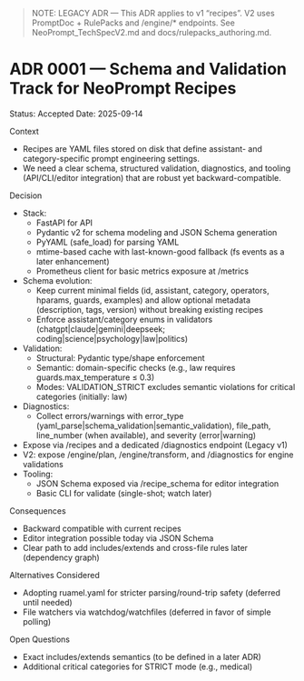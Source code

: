 > NOTE: LEGACY ADR — This ADR applies to v1 “recipes”. V2 uses PromptDoc + RulePacks and /engine/* endpoints. See NeoPrompt_TechSpecV2.md and docs/rulepacks_authoring.md.

# ADR 0001 — Schema and Validation Track for NeoPrompt Recipes

Status: Accepted
Date: 2025-09-14

Context
- Recipes are YAML files stored on disk that define assistant- and category-specific prompt engineering settings.
- We need a clear schema, structured validation, diagnostics, and tooling (API/CLI/editor integration) that are robust yet backward-compatible.

Decision
- Stack:
  - FastAPI for API
  - Pydantic v2 for schema modeling and JSON Schema generation
  - PyYAML (safe_load) for parsing YAML
  - mtime-based cache with last-known-good fallback (fs events as a later enhancement)
  - Prometheus client for basic metrics exposure at /metrics
- Schema evolution:
  - Keep current minimal fields (id, assistant, category, operators, hparams, guards, examples) and allow optional metadata (description, tags, version) without breaking existing recipes
  - Enforce assistant/category enums in validators (chatgpt|claude|gemini|deepseek; coding|science|psychology|law|politics)
- Validation:
  - Structural: Pydantic type/shape enforcement
  - Semantic: domain-specific checks (e.g., law requires guards.max_temperature ≤ 0.3)
  - Modes: VALIDATION_STRICT excludes semantic violations for critical categories (initially: law)
- Diagnostics:
  - Collect errors/warnings with error_type (yaml_parse|schema_validation|semantic_validation), file_path, line_number (when available), and severity (error|warning)
- Expose via /recipes and a dedicated /diagnostics endpoint (Legacy v1)
- V2: expose /engine/plan, /engine/transform, and /diagnostics for engine validations
- Tooling:
  - JSON Schema exposed via /recipe_schema for editor integration
  - Basic CLI for validate (single-shot; watch later)

Consequences
- Backward compatible with current recipes
- Editor integration possible today via JSON Schema
- Clear path to add includes/extends and cross-file rules later (dependency graph)

Alternatives Considered
- Adopting ruamel.yaml for stricter parsing/round-trip safety (deferred until needed)
- File watchers via watchdog/watchfiles (deferred in favor of simple polling)

Open Questions
- Exact includes/extends semantics (to be defined in a later ADR)
- Additional critical categories for STRICT mode (e.g., medical)